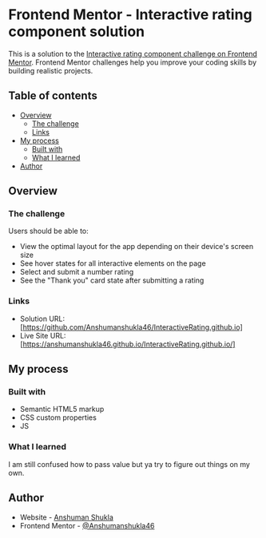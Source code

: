 # Frontend Mentor - Interactive rating component solution

This is a solution to the [Interactive rating component challenge on Frontend Mentor](https://www.frontendmentor.io/challenges/interactive-rating-component-koxpeBUmI). Frontend Mentor challenges help you improve your coding skills by building realistic projects. 

## Table of contents

- [Overview](#overview)
  - [The challenge](#the-challenge)
  - [Links](#links)
- [My process](#my-process)
  - [Built with](#built-with)
  - [What I learned](#what-i-learned)
- [Author](#author)


## Overview

### The challenge

Users should be able to:

- View the optimal layout for the app depending on their device's screen size
- See hover states for all interactive elements on the page
- Select and submit a number rating
- See the "Thank you" card state after submitting a rating


### Links

- Solution URL: [https://github.com/Anshumanshukla46/InteractiveRating.github.io]
- Live Site URL: [https://anshumanshukla46.github.io/InteractiveRating.github.io/]

## My process

### Built with

- Semantic HTML5 markup
- CSS custom properties
- JS

### What I learned
I am still confused how to pass value but ya try to figure out things on my own.

## Author

- Website - [Anshuman Shukla](https://github.com/Anshumanshukla46)
- Frontend Mentor - [@Anshumanshukla46](https://www.frontendmentor.io/profile/Anshumanshukla46)
